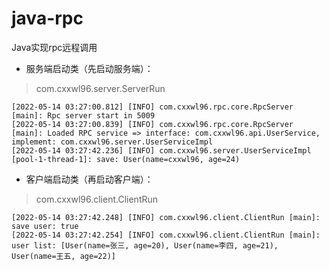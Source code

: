 # java-rpc

Java实现rpc远程调用

+ 服务端启动类（先启动服务端）：

> com.cxxwl96.server.ServerRun

```text
[2022-05-14 03:27:00.812] [INFO] com.cxxwl96.rpc.core.RpcServer [main]: Rpc server start in 5009
[2022-05-14 03:27:00.839] [INFO] com.cxxwl96.rpc.core.RpcServer [main]: Loaded RPC service => interface: com.cxxwl96.api.UserService, implement: com.cxxwl96.server.UserServiceImpl
[2022-05-14 03:27:42.236] [INFO] com.cxxwl96.server.UserServiceImpl [pool-1-thread-1]: save: User(name=cxxwl96, age=24)
```

+ 客户端启动类（再启动客户端）：

> com.cxxwl96.client.ClientRun

```text
[2022-05-14 03:27:42.248] [INFO] com.cxxwl96.client.ClientRun [main]: save user: true
[2022-05-14 03:27:42.254] [INFO] com.cxxwl96.client.ClientRun [main]: user list: [User(name=张三, age=20), User(name=李四, age=21), User(name=王五, age=22)]
```
